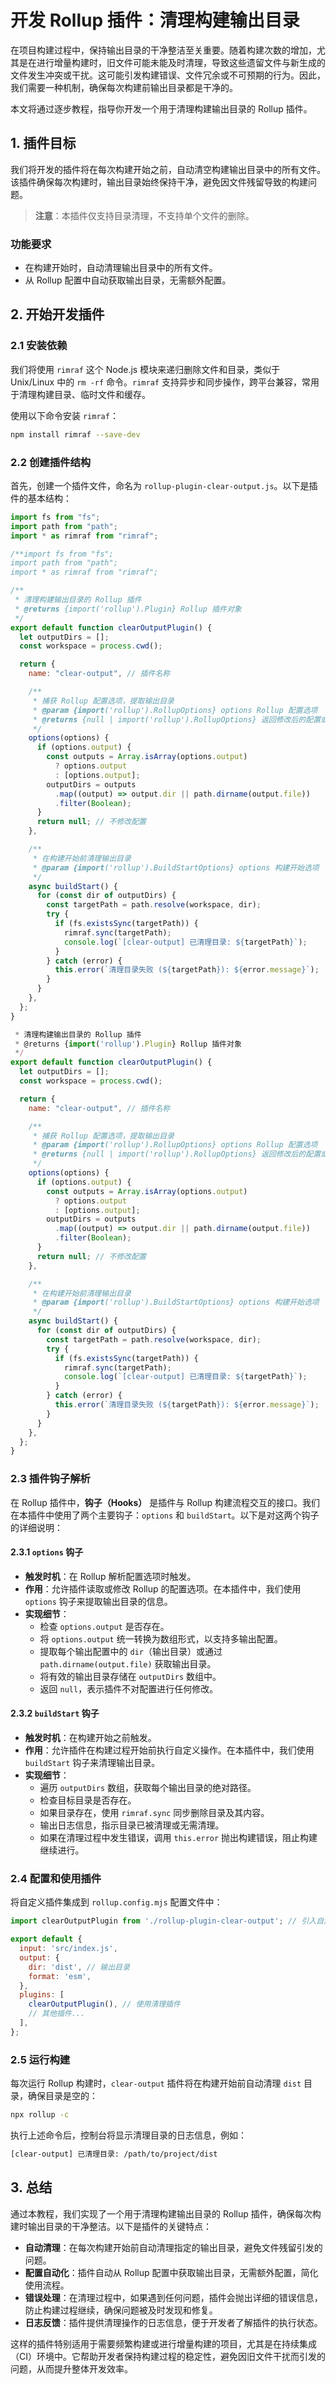 # 开发 Rollup 插件：清理构建输出目录

在项目构建过程中，保持输出目录的干净整洁至关重要。随着构建次数的增加，尤其是在进行增量构建时，旧文件可能未能及时清理，导致这些遗留文件与新生成的文件发生冲突或干扰。这可能引发构建错误、文件冗余或不可预期的行为。因此，我们需要一种机制，确保每次构建前输出目录都是干净的。

本文将通过逐步教程，指导你开发一个用于清理构建输出目录的 Rollup 插件。

## 1. 插件目标

我们将开发的插件将在每次构建开始之前，自动清空构建输出目录中的所有文件。该插件确保每次构建时，输出目录始终保持干净，避免因文件残留导致的构建问题。

> **注意**：本插件仅支持目录清理，不支持单个文件的删除。

### 功能要求

- 在构建开始时，自动清理输出目录中的所有文件。
- 从 Rollup 配置中自动获取输出目录，无需额外配置。

## 2. 开始开发插件

### 2.1 安装依赖

我们将使用 `rimraf` 这个 Node.js 模块来递归删除文件和目录，类似于 Unix/Linux 中的 `rm -rf` 命令。`rimraf` 支持异步和同步操作，跨平台兼容，常用于清理构建目录、临时文件和缓存。

使用以下命令安装 `rimraf`：

```bash
npm install rimraf --save-dev
```

### 2.2 创建插件结构

首先，创建一个插件文件，命名为 `rollup-plugin-clear-output.js`。以下是插件的基本结构：

```javascript
import fs from "fs";
import path from "path";
import * as rimraf from "rimraf";

/**import fs from "fs";
import path from "path";
import * as rimraf from "rimraf";

/**
 * 清理构建输出目录的 Rollup 插件
 * @returns {import('rollup').Plugin} Rollup 插件对象
 */
export default function clearOutputPlugin() {
  let outputDirs = [];
  const workspace = process.cwd();

  return {
    name: "clear-output", // 插件名称

    /**
     * 捕获 Rollup 配置选项，提取输出目录
     * @param {import('rollup').RollupOptions} options Rollup 配置选项
     * @returns {null | import('rollup').RollupOptions} 返回修改后的配置或 null
     */
    options(options) {
      if (options.output) {
        const outputs = Array.isArray(options.output)
          ? options.output
          : [options.output];
        outputDirs = outputs
          .map((output) => output.dir || path.dirname(output.file))
          .filter(Boolean);
      }
      return null; // 不修改配置
    },

    /**
     * 在构建开始前清理输出目录
     * @param {import('rollup').BuildStartOptions} options 构建开始选项
     */
    async buildStart() {
      for (const dir of outputDirs) {
        const targetPath = path.resolve(workspace, dir);
        try {
          if (fs.existsSync(targetPath)) {
            rimraf.sync(targetPath);
            console.log(`[clear-output] 已清理目录: ${targetPath}`);
          }
        } catch (error) {
          this.error(`清理目录失败 (${targetPath}): ${error.message}`);
        }
      }
    },
  };
}

 * 清理构建输出目录的 Rollup 插件
 * @returns {import('rollup').Plugin} Rollup 插件对象
 */
export default function clearOutputPlugin() {
  let outputDirs = [];
  const workspace = process.cwd();

  return {
    name: "clear-output", // 插件名称

    /**
     * 捕获 Rollup 配置选项，提取输出目录
     * @param {import('rollup').RollupOptions} options Rollup 配置选项
     * @returns {null | import('rollup').RollupOptions} 返回修改后的配置或 null
     */
    options(options) {
      if (options.output) {
        const outputs = Array.isArray(options.output)
          ? options.output
          : [options.output];
        outputDirs = outputs
          .map((output) => output.dir || path.dirname(output.file))
          .filter(Boolean);
      }
      return null; // 不修改配置
    },

    /**
     * 在构建开始前清理输出目录
     * @param {import('rollup').BuildStartOptions} options 构建开始选项
     */
    async buildStart() {
      for (const dir of outputDirs) {
        const targetPath = path.resolve(workspace, dir);
        try {
          if (fs.existsSync(targetPath)) {
            rimraf.sync(targetPath);
            console.log(`[clear-output] 已清理目录: ${targetPath}`);
          }
        } catch (error) {
          this.error(`清理目录失败 (${targetPath}): ${error.message}`);
        }
      }
    },
  };
}

```

### 2.3 插件钩子解析

在 Rollup 插件中，**钩子（Hooks）** 是插件与 Rollup 构建流程交互的接口。我们在本插件中使用了两个主要钩子：`options` 和 `buildStart`。以下是对这两个钩子的详细说明：

#### 2.3.1 `options` 钩子

- **触发时机**：在 Rollup 解析配置选项时触发。
- **作用**：允许插件读取或修改 Rollup 的配置选项。在本插件中，我们使用 `options` 钩子来提取输出目录的信息。
- **实现细节**：
  - 检查 `options.output` 是否存在。
  - 将 `options.output` 统一转换为数组形式，以支持多输出配置。
  - 提取每个输出配置中的 `dir`（输出目录）或通过 `path.dirname(output.file)` 获取输出目录。
  - 将有效的输出目录存储在 `outputDirs` 数组中。
  - 返回 `null`，表示插件不对配置进行任何修改。


#### 2.3.2 `buildStart` 钩子

- **触发时机**：在构建开始之前触发。
- **作用**：允许插件在构建过程开始前执行自定义操作。在本插件中，我们使用 `buildStart` 钩子来清理输出目录。
- **实现细节**：
  - 遍历 `outputDirs` 数组，获取每个输出目录的绝对路径。
  - 检查目标目录是否存在。
  - 如果目录存在，使用 `rimraf.sync` 同步删除目录及其内容。
  - 输出日志信息，指示目录已被清理或无需清理。
  - 如果在清理过程中发生错误，调用 `this.error` 抛出构建错误，阻止构建继续进行。


### 2.4 配置和使用插件

将自定义插件集成到 `rollup.config.mjs` 配置文件中：

```javascript
import clearOutputPlugin from './rollup-plugin-clear-output'; // 引入自定义插件

export default {
  input: 'src/index.js',
  output: {
    dir: 'dist', // 输出目录
    format: 'esm',
  },
  plugins: [
    clearOutputPlugin(), // 使用清理插件
    // 其他插件...
  ],
};
```

### 2.5 运行构建

每次运行 Rollup 构建时，`clear-output` 插件将在构建开始前自动清理 `dist` 目录，确保目录是空的：

```bash
npx rollup -c
```

执行上述命令后，控制台将显示清理目录的日志信息，例如：

```bash
[clear-output] 已清理目录: /path/to/project/dist
```

## 3. 总结

通过本教程，我们实现了一个用于清理构建输出目录的 Rollup 插件，确保每次构建时输出目录的干净整洁。以下是插件的关键特点：

- **自动清理**：在每次构建开始前自动清理指定的输出目录，避免文件残留引发的问题。
- **配置自动化**：插件自动从 Rollup 配置中获取输出目录，无需额外配置，简化使用流程。
- **错误处理**：在清理过程中，如果遇到任何问题，插件会抛出详细的错误信息，防止构建过程继续，确保问题被及时发现和修复。
- **日志反馈**：插件提供清理操作的日志信息，便于开发者了解插件的执行状态。

这样的插件特别适用于需要频繁构建或进行增量构建的项目，尤其是在持续集成（CI）环境中。它帮助开发者保持构建过程的稳定性，避免因旧文件干扰而引发的问题，从而提升整体开发效率。
